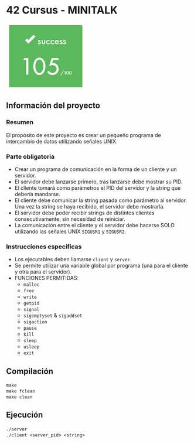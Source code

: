 # 42 Cursus - MINITALK

![Minitalk Score](/minitalk_score.png)

## Información del proyecto

### Resumen
El propósito de este proyecto es crear un pequeño programa de intercambio de datos utilizando señales UNIX.

### Parte obligatoria

* Crear un programa de comunicación en la forma de un cliente y un servidor.
* El servidor debe lanzarse primero, tras lanzarse debe mostrar su PID.
* El cliente tomará como parámetros el PID del servidor y la string que debería mandarse.
* El cliente debe comunicar la string pasada como parámetro al servidor. Una vez la string se haya recibido, el servidor debe mostrarla.
* El servidor debe poder recibir strings de distintos clientes consecutivamente, sin necesidad de reiniciar.
* La comunicación entre el cliente y el servidor debe hacerse SOLO utilizando las señales UNIX `SIGUSR1` y `SIGUSR2`.

### Instrucciones específicas

* Los ejecutables deben llamarse `client` y `server`.
* Se permite utilizar una variable global por programa (una para el cliente y otra para el servidor).
* FUNCIONES PERMITIDAS:
  * `malloc`
  * `free`
  * `write`
  * `getpid`
  * `signal`
  * `sigemptyset` & `sigaddset`
  * `sigaction`
  * `pause`
  * `kill`
  * `sleep`
  * `usleep`
  * `exit`

## Compilación
```
make
make fclean
make clean
```

## Ejecución
```
./server
./client <server_pid> <string>
```
